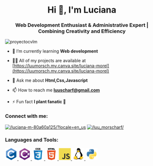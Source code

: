 <h1 align="center">Hi 👋, I'm Luciana</h1>
<h3 align="center">Web Development Enthusiast & Administrative Expert | Combining Creativity and Efficiency</h3>

<p align="left"> <img src="https://komarev.com/ghpvc/?username=proyectocvlm&label=Profile%20views&color=0e75b6&style=flat" alt="proyectocvlm" /> </p>

- 🌱 I’m currently learning **Web development**

- 👨‍💻 All of my projects are available at [https://luumorsch.my.canva.site/luciana-morel](https://luumorsch.my.canva.site/luciana-morel)

- 💬 Ask me about **Html,Css,Javascript**

- 📫 How to reach me **luuscharf@gmail.com**

- ⚡ Fun fact **I plant fanatic 🌱**

<h3 align="left">Connect with me:</h3>
<p align="left">
<a href="https://linkedin.com/in//luciana-m-80a60a125/?locale=en_us" target="blank"><img align="center" src="https://raw.githubusercontent.com/rahuldkjain/github-profile-readme-generator/master/src/images/icons/Social/linked-in-alt.svg" alt="/luciana-m-80a60a125/?locale=en_us" height="30" width="40" /></a>
<a href="https://instagram.com//luu_morscharf/" target="blank"><img align="center" src="https://raw.githubusercontent.com/rahuldkjain/github-profile-readme-generator/master/src/images/icons/Social/instagram.svg" alt="/luu_morscharf/" height="30" width="40" /></a>
</p>

<h3 align="left">Languages and Tools:</h3>
<p align="left"> <a href="https://www.cprogramming.com/" target="_blank" rel="noreferrer"> <img src="https://raw.githubusercontent.com/devicons/devicon/master/icons/c/c-original.svg" alt="c" width="40" height="40"/> </a> <a href="https://www.w3schools.com/cs/" target="_blank" rel="noreferrer"> <img src="https://raw.githubusercontent.com/devicons/devicon/master/icons/csharp/csharp-original.svg" alt="csharp" width="40" height="40"/> </a> <a href="https://www.w3schools.com/css/" target="_blank" rel="noreferrer"> <img src="https://raw.githubusercontent.com/devicons/devicon/master/icons/css3/css3-original-wordmark.svg" alt="css3" width="40" height="40"/> </a> <a href="https://www.w3.org/html/" target="_blank" rel="noreferrer"> <img src="https://raw.githubusercontent.com/devicons/devicon/master/icons/html5/html5-original-wordmark.svg" alt="html5" width="40" height="40"/> </a> <a href="https://developer.mozilla.org/en-US/docs/Web/JavaScript" target="_blank" rel="noreferrer"> <img src="https://raw.githubusercontent.com/devicons/devicon/master/icons/javascript/javascript-original.svg" alt="javascript" width="40" height="40"/> </a> <a href="https://www.linux.org/" target="_blank" rel="noreferrer"> <img src="https://raw.githubusercontent.com/devicons/devicon/master/icons/linux/linux-original.svg" alt="linux" width="40" height="40"/> </a> <a href="https://www.python.org" target="_blank" rel="noreferrer"> <img src="https://raw.githubusercontent.com/devicons/devicon/master/icons/python/python-original.svg" alt="python" width="40" height="40"/> </a> </p>
